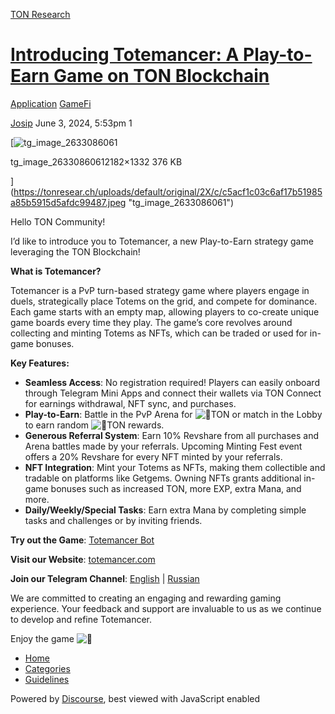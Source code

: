 [TON Research](/)

# [Introducing Totemancer: A Play-to-Earn Game on TON Blockchain](/t/introducing-totemancer-a-play-to-earn-game-on-ton-blockchain/19876)

[Application](/c/application/gamefi/35)  [GameFi](/c/application/gamefi/35) 

    

[Josip](https://tonresear.ch/u/Josip)   June 3, 2024, 5:53pm  1

[![tg_image_2633086061](https://tonresear.ch/uploads/default/optimized/2X/c/c5acf1c03c6af17b51985a85b5915d5afdc99487_2_690x421.jpeg)

tg\_image\_26330860612182×1332 376 KB

](https://tonresear.ch/uploads/default/original/2X/c/c5acf1c03c6af17b51985a85b5915d5afdc99487.jpeg "tg_image_2633086061")

Hello TON Community!

I’d like to introduce you to Totemancer, a new Play-to-Earn strategy game leveraging the TON Blockchain!

**What is Totemancer?**

Totemancer is a PvP turn-based strategy game where players engage in duels, strategically place Totems on the grid, and compete for dominance. Each game starts with an empty map, allowing players to co-create unique game boards every time they play. The game’s core revolves around collecting and minting Totems as NFTs, which can be traded or used for in-game bonuses.

**Key Features:**

*   **Seamless Access**: No registration required! Players can easily onboard through Telegram Mini Apps and connect their wallets via TON Connect for earnings withdrawal, NFT sync, and purchases.
*   **Play-to-Earn**: Battle in the PvP Arena for ![:gem:](https://tonresear.ch/images/emoji/twitter/gem.png?v=12 ":gem:")TON or match in the Lobby to earn random ![:gem:](https://tonresear.ch/images/emoji/twitter/gem.png?v=12 ":gem:")TON rewards.
*   **Generous Referral System**: Earn 10% Revshare from all purchases and Arena battles made by your referrals. Upcoming Minting Fest event offers a 20% Revshare for every NFT minted by your referrals.
*   **NFT Integration**: Mint your Totems as NFTs, making them collectible and tradable on platforms like Getgems. Owning NFTs grants additional in-game bonuses such as increased TON, more EXP, extra Mana, and more.
*   **Daily/Weekly/Special Tasks**: Earn extra Mana by completing simple tasks and challenges or by inviting friends.

**Try out the Game**: [Totemancer Bot](https://t.me/TotemancerBot)

**Visit our Website**: [totemancer.com](https://totemancer.com/)

**Join our Telegram Channel**: [English](https://t.me/Totemancer) | [Russian](https://t.me/Totemancer_RU)

We are committed to creating an engaging and rewarding gaming experience. Your feedback and support are invaluable to us as we continue to develop and refine Totemancer.

Enjoy the game ![:cowboy_hat_face:](https://tonresear.ch/images/emoji/twitter/cowboy_hat_face.png?v=12 ":cowboy_hat_face:")

 

*   [Home](/)
*   [Categories](/categories)
*   [Guidelines](/guidelines)

Powered by [Discourse](https://www.discourse.org), best viewed with JavaScript enabled
